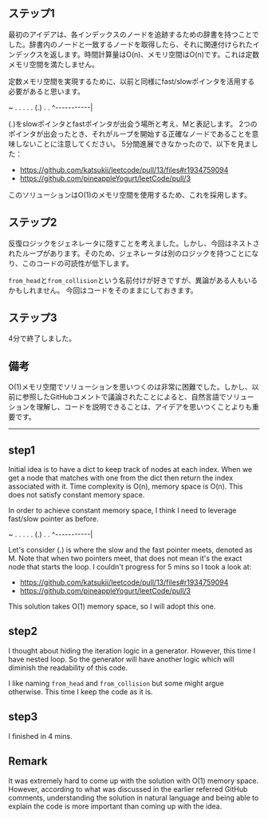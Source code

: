 ## ステップ1

最初のアイデアは、各インデックスのノードを追跡するための辞書を持つことでした。辞書内のノードと一致するノードを取得したら、それに関連付けられたインデックスを返します。時間計算量はO(n)、メモリ空間はO(n)です。これは定数メモリ空間を満たしません。

定数メモリ空間を実現するために、以前と同様にfast/slowポインタを活用する必要があると思います。

~ . . . . . (.) . .
      ^-----------|

(.)をslowポインタとfastポインタが出会う場所と考え、Mと表記します。
2つのポインタが出会ったとき、それがループを開始する正確なノードであることを意味しないことに注意してください。
5分間進展できなかったので、以下を見ました：
- https://github.com/katsukii/leetcode/pull/13/files#r1934759094
- https://github.com/pineappleYogurt/leetCode/pull/3

このソリューションはO(1)のメモリ空間を使用するため、これを採用します。

## ステップ2

反復ロジックをジェネレータに隠すことを考えました。しかし、今回はネストされたループがあります。そのため、ジェネレータは別のロジックを持つことになり、このコードの可読性が低下します。

`from_head`と`from_collision`という名前付けが好きですが、異論がある人もいるかもしれません。
今回はコードをそのままにしておきます。

## ステップ3

4分で終了しました。

## 備考

O(1)メモリ空間でソリューションを思いつくのは非常に困難でした。しかし、以前に参照したGitHubコメントで議論されたことによると、自然言語でソリューションを理解し、コードを説明できることは、アイデアを思いつくことよりも重要です。

---

## step1

Initial idea is to have a dict to keep track of nodes at each index. When we get a node that matches with one from the dict then return the index associated with it. Time complexity is O(n), memory space is O(n). This does not satisfy constant memory space.

In order to achieve constant memory space, I think I need to leverage fast/slow pointer as before.

~ . . . . . (.) . .
      ^-----------|

Let's consider (.) is where the slow and the fast pointer meets, denoted as M.
Note that when two pointers meet, that does not mean it's the exact node that starts the loop.
I couldn't progress for 5 mins so I took a look at:
- https://github.com/katsukii/leetcode/pull/13/files#r1934759094
- https://github.com/pineappleYogurt/leetCode/pull/3

This solution takes O(1) memory space, so I will adopt this one.

## step2

I thought about hiding the iteration logic in a generator. However, this time I have nested loop. So the generator will have another logic which will diminish the readability of this code.

I like naming `from_head` and `from_collision` but some might argue otherwise.
This time I keep the code as it is.

## step3

I finished in 4 mins.

## Remark

It was extremely hard to come up with the solution with O(1) memory space. However, according to what was discussed in the earlier referred GitHub comments, understanding the solution in natural language and being able to explain the code is more important than coming up with the idea.
